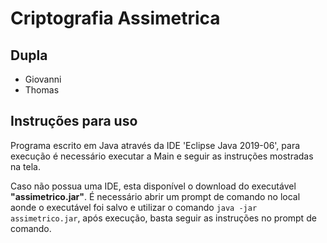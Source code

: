 # Criptografia Assimetrica

## Dupla
  * Giovanni
  * Thomas

## Instruções para uso

  Programa escrito em Java através da IDE 'Eclipse Java 2019-06', para execução é necessário executar a Main e seguir as instruções mostradas na tela.

  Caso não possua uma IDE, esta disponível o download do executável **"assimetrico.jar"**. É necessário abrir um prompt de comando no local aonde o executável foi salvo e utilizar o comando `java -jar assimetrico.jar`, após execução, basta seguir as instruções no prompt de comando.  
